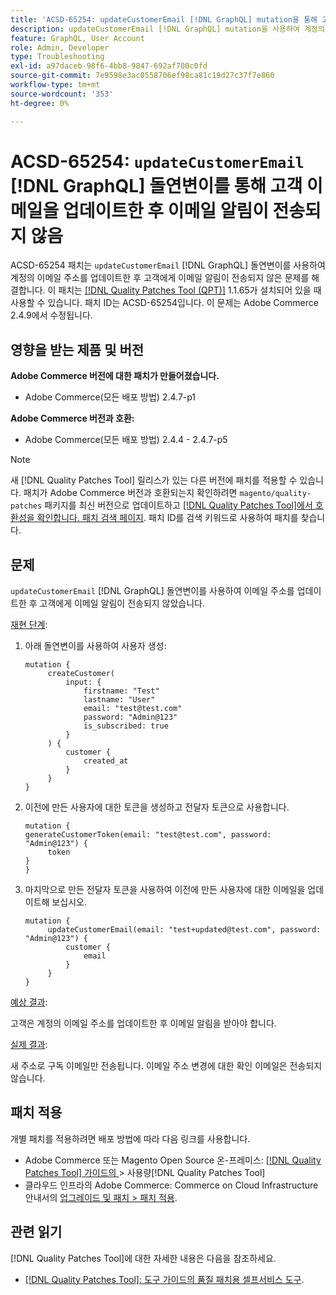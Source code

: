 ```yaml
---
title: 'ACSD-65254: updateCustomerEmail [!DNL GraphQL] mutation을 통해 고객 이메일을 업데이트한 후 이메일 알림이 전송되지 않음'
description: updateCustomerEmail [!DNL GraphQL] mutation을 사용하여 계정의 이메일 주소를 성공적으로 업데이트한 후 고객에게 이메일 알림이 전송되지 않았던 Adobe Commerce 문제를 해결하려면 ACSD-65254 패치를 적용합니다.
feature: GraphQL, User Account
role: Admin, Developer
type: Troubleshooting
exl-id: a97daceb-98f6-4bb8-9847-692af700c0fd
source-git-commit: 7e9598e3ac0558706ef98ca81c19d27c37f7e860
workflow-type: tm+mt
source-wordcount: '353'
ht-degree: 0%

---
```


# ACSD-65254: `updateCustomerEmail` [!DNL GraphQL] 돌연변이를 통해 고객 이메일을 업데이트한 후 이메일 알림이 전송되지 않음

ACSD-65254 패치는 `updateCustomerEmail` [!DNL GraphQL] 돌연변이를 사용하여 계정의 이메일 주소를 업데이트한 후 고객에게 이메일 알림이 전송되지 않은 문제를 해결합니다. 이 패치는 [[!DNL Quality Patches Tool (QPT)]](/help/tools/quality-patches-tool/quality-patches-tool-to-self-serve-quality-patches.md) 1.1.65가 설치되어 있을 때 사용할 수 있습니다. 패치 ID는 ACSD-65254입니다. 이 문제는 Adobe Commerce 2.4.9에서 수정됩니다.

## 영향을 받는 제품 및 버전

**Adobe Commerce 버전에 대한 패치가 만들어졌습니다.**

* Adobe Commerce(모든 배포 방법) 2.4.7-p1

**Adobe Commerce 버전과 호환:**

* Adobe Commerce(모든 배포 방법) 2.4.4 - 2.4.7-p5

>[!NOTE]
>
>새 [!DNL Quality Patches Tool] 릴리스가 있는 다른 버전에 패치를 적용할 수 있습니다. 패치가 Adobe Commerce 버전과 호환되는지 확인하려면 `magento/quality-patches` 패키지를 최신 버전으로 업데이트하고 [[!DNL Quality Patches Tool]에서 호환성을 확인합니다. 패치 검색 페이지](https://experienceleague.adobe.com/tools/commerce-quality-patches/index.html). 패치 ID를 검색 키워드로 사용하여 패치를 찾습니다.

## 문제

`updateCustomerEmail` [!DNL GraphQL] 돌연변이를 사용하여 이메일 주소를 업데이트한 후 고객에게 이메일 알림이 전송되지 않았습니다.

<u>재현 단계</u>:

1. 아래 돌연변이를 사용하여 사용자 생성:

   ```
   mutation {
   	    createCustomer(
   		    input: {
   			    firstname: "Test"
   			    lastname: "User"
   			    email: "test@test.com"
   			    password: "Admin@123"
   			    is_subscribed: true
   		    }
   	    ) {
   		    customer {
   			    created_at
   		    }
   	    }
   }
   ```

1. 이전에 만든 사용자에 대한 토큰을 생성하고 전달자 토큰으로 사용합니다.

   ```
   mutation {
   generateCustomerToken(email: "test@test.com", password: "Admin@123") {
   	    token
   }
   }
   ```

1. 마지막으로 만든 전달자 토큰을 사용하여 이전에 만든 사용자에 대한 이메일을 업데이트해 보십시오.

   ```
   mutation {
   	    updateCustomerEmail(email: "test+updated@test.com", password: "Admin@123") {
   		    customer {
   			    email
   		    }
   	    }
   }
   ```

<u>예상 결과</u>:

고객은 계정의 이메일 주소를 업데이트한 후 이메일 알림을 받아야 합니다.

<u>실제 결과</u>:

새 주소로 구독 이메일만 전송됩니다. 이메일 주소 변경에 대한 확인 이메일은 전송되지 않습니다.

## 패치 적용

개별 패치를 적용하려면 배포 방법에 따라 다음 링크를 사용합니다.

* Adobe Commerce 또는 Magento Open Source 온-프레미스: [[!DNL Quality Patches Tool]  가이드의 ](/help/tools/quality-patches-tool/usage.md)> 사용량[!DNL Quality Patches Tool]
* 클라우드 인프라의 Adobe Commerce: Commerce on Cloud Infrastructure 안내서의 [업그레이드 및 패치 > 패치 적용](https://experienceleague.adobe.com/docs/commerce-cloud-service/user-guide/develop/upgrade/apply-patches.html).

## 관련 읽기

[!DNL Quality Patches Tool]에 대한 자세한 내용은 다음을 참조하세요.

* [[!DNL Quality Patches Tool]: 도구 가이드의 품질 패치용 셀프서비스 도구](/help/tools/quality-patches-tool/quality-patches-tool-to-self-serve-quality-patches.md).
